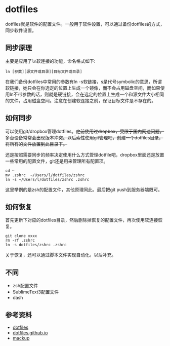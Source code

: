 # dotfiles
dotfiles就是软件的配置文件。一般用于软件设置，可以通过备份dotfiles的方式，同步软件设置。

## 同步原理
主要是应用了`ln`软连接的功能，命名格式如下:

```
ln [参数][源文件或目录][目标文件或目录]
```

在我们备份dotfiles中常用的参数有ln -s软链接，s是代号symbolic的意思，所谓软链接，她只会在你选定的位置上生成一个镜像，而不会占用磁盘空间，而如果使用ln不带参数的话，则就是硬链接，会在选定的位置上生成一个和源文件大小相同的文件，占用磁盘空间。注意在创建软连接之前，保证目标文件是不存在的。

## 如何同步
可以使用git/dropbox管理dotfiles。~~之前使用过dropbox，受限于国内网速问题，多台设备常常会出现版本冲突。以后索性使用git管理吧，创建一个dotfiles目录，将所有的文件放置到此目录下。~~

还是按照需要同步的频率决定使用什么方式管理dotfile吧，dropbox里面还是放置一些常用的配置文件，git还是用来管理所有配置项。

```
cd ~
mv .zshrc  ~/Users/l/dotfiles/zshrc
ln -s ~/Users/l/dotfiles/zshrc .zshrc
```

这里举例的是zsh的配置文件，其他原理同此。最后把git push到服务器端既可。

## 如何恢复
首先更新下对应的dotfiles目录，然后删除掉恢复的配置文件，再次使用软连接恢复。

```
git clone xxxx
rm -rf .zshrc
ln -s dotfiles/zshrc .zshrc
```

关于恢复，还可以通过脚本文件实现自动化。以后补充。

## 不同
- zsh配置文件
- SublimeText3配置文件
- dash

## 参考资料
- [dotfiles](https://github.com/mathiasbynens/dotfiles)
- [dotfiles.github.io](http://dotfiles.github.io/)
- [mackup](https://github.com/lra/mackup)
